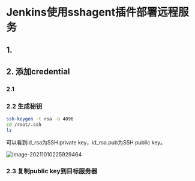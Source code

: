 # Jenkins使用sshagent插件部署远程服务

## 1.

## 2. 添加credential

### 2.1

### 2.2 生成秘钥

```bash
ssh-keygen -t rsa -b 4096
cd /root/.ssh
ls
```

可以看到id_rsa为SSH private key，id_rsa.pub为SSH public key。

![image-20211010225929464](https://zszblog.oss-cn-beijing.aliyuncs.com/zszblog/blogimage-master/image-20211010225929464.png)

### 2.3 复制public key到目标服务器

